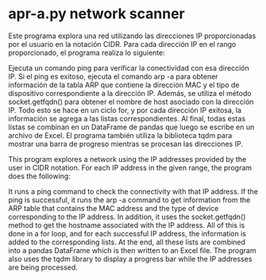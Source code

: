 # apr-a.py network scanner


Este programa explora una red utilizando las direcciones IP proporcionadas por el usuario en la notación CIDR. Para cada dirección IP en el rango proporcionado, el programa realiza lo siguiente:

Ejecuta un comando ping para verificar la conectividad con esa dirección IP.
Si el ping es exitoso, ejecuta el comando arp -a para obtener información de la tabla ARP que contiene la dirección MAC y el tipo de dispositivo correspondiente a la dirección IP.
Además, se utiliza el método socket.getfqdn() para obtener el nombre de host asociado con la dirección IP.
Todo esto se hace en un ciclo for, y por cada dirección IP exitosa, la información se agrega a las listas correspondientes.
Al final, todas estas listas se combinan en un DataFrame de pandas que luego se escribe en un archivo de Excel.
El programa también utiliza la biblioteca tqdm para mostrar una barra de progreso mientras se procesan las direcciones IP.



This program explores a network using the IP addresses provided by the user in CIDR notation. For each IP address in the given range, the program does the following:

It runs a ping command to check the connectivity with that IP address.
If the ping is successful, it runs the arp -a command to get information from the ARP table that contains the MAC address and the type of device corresponding to the IP address.
In addition, it uses the socket.getfqdn() method to get the hostname associated with the IP address.
All of this is done in a for loop, and for each successful IP address, the information is added to the corresponding lists.
At the end, all these lists are combined into a pandas DataFrame which is then written to an Excel file.
The program also uses the tqdm library to display a progress bar while the IP addresses are being processed.
